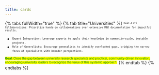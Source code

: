 ```yaml
---
title: cards
---
```


{% tabs fullWidth="true" %}
{% tab title="Universities" %}
<sup><sub>`Real-Life Collaborations: Prioritize hands-on collaborations over extensive R&D documentation for impactful results.`<sub></sup>

* <sup><sub>`Expert Integration: Leverage experts to apply their knowledge in community-scale, testable projects.`<sub></sup>
* <sup><sub>`Role of Generalists: Encourage generalists to identify overlooked gaps, bridging the narrow focus of specialists with broader perspectives.`<sub></sup>

<sup><sub><mark style="color:green;">**Goal**<mark style="color:green;"><sub></sup><sup><sub><mark style="color:green;">: Close the gap between university research specialists and practical, community-driven innovation, encouraging university leaders to recognize the value of this systemic approach.<mark style="color:green;"><sub></sup>
{% endtab %}
{% endtabs %}
